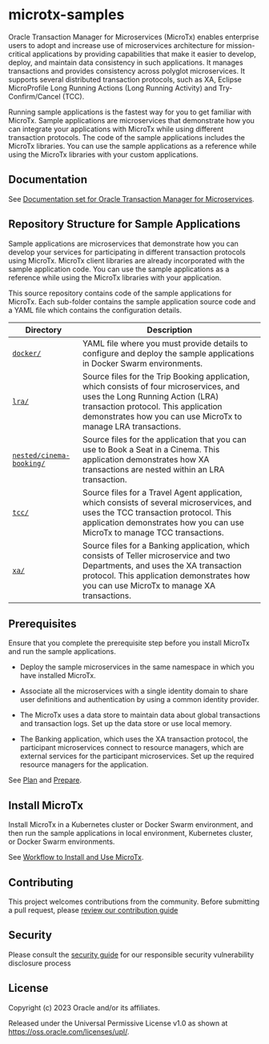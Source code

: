 # microtx-samples

Oracle Transaction Manager for Microservices (MicroTx) enables enterprise users to adopt and increase use of microservices architecture for mission-critical applications by providing capabilities that make it easier to develop, deploy, and maintain data consistency in such applications. It manages transactions and provides consistency across polyglot microservices. It supports several distributed transaction protocols, such as XA, Eclipse MicroProfile Long Running Actions (Long Running Activity) and Try-Confirm/Cancel (TCC).

Running sample applications is the fastest way for you to get familiar with MicroTx. Sample applications are microservices that demonstrate how you can integrate your applications with MicroTx while using different transaction protocols. The code of the sample applications includes the MicroTx libraries. You can use the sample applications as a reference while using the MicroTx libraries with your custom applications.

## Documentation

See [Documentation set for Oracle Transaction Manager for Microservices](https://docs.oracle.com/en/database/oracle/transaction-manager-for-microservices/index.html).

## Repository Structure for Sample Applications

Sample applications are microservices that demonstrate how you can develop your services for participating in different transaction protocols using MicroTx. MicroTx client libraries are already incorporated with the sample application code. You can use the sample applications as a reference while using the MicroTx libraries with your application.

This source repository contains code of the sample applications for MicroTx. Each sub-folder contains the sample application source code and a YAML file which contains the configuration details.

Directory | Description
------------ | -------------
[`docker/`](docker/) | YAML file where you must provide details to configure and deploy the sample applications in Docker Swarm environments.
[`lra/`](lra/) | Source files for the Trip Booking application, which consists of four microservices, and uses the Long Running Action (LRA) transaction protocol. This application demonstrates how you can use MicroTx to manage LRA transactions.
[`nested/cinema-booking/`](nested/cinema-booking/) | Source files for the application that you can use to Book a Seat in a Cinema. This application demonstrates how XA transactions are nested within an LRA transaction. 
[`tcc/`](tcc/) | Source files for a Travel Agent application, which consists of several microservices, and uses the TCC transaction protocol. This application demonstrates how you can use MicroTx to manage TCC transactions.
[`xa/`](xa/) | Source files for a Banking application, which consists of Teller microservice and two Departments, and uses the XA transaction protocol. This application demonstrates how you can use MicroTx to manage XA transactions.

## Prerequisites

Ensure that you complete the prerequisite step before you install MicroTx and run the sample applications.

* Deploy the sample microservices in the same namespace in which you have installed MicroTx.

* Associate all the microservices with a single identity domain to share user definitions and authentication by using a common identity provider.

* The MicroTx uses a data store to maintain data about global transactions and transaction logs. Set up the data store or use local memory.

* The Banking application, which uses the XA transaction protocol, the participant microservices connect to resource managers, which are external services for the participant microservices. Set up the required resource managers for the application.

See [Plan](https://docs.oracle.com/en/database/oracle/transaction-manager-for-microservices/22.3/tmmdg/plan.html#GUID-83380640-0A2A-4038-910D-7484C1A1D02E) and [Prepare](https://docs.oracle.com/en/database/oracle/transaction-manager-for-microservices/22.3/tmmdg/prepare.html#GUID-E85CDBEA-69EF-470F-9CE1-711F5BD1A7A8).

## Install MicroTx

Install MicroTx in a Kubernetes cluster or Docker Swarm environment, and then run the sample applications in local environment, Kubernetes cluster, or Docker Swarm environments.

See [Workflow to Install and Use MicroTx](https://docs.oracle.com/en/database/oracle/transaction-manager-for-microservices/22.3/tmmdg/oracle-transaction-manager-microservices.html#GUID-F6ED47D2-97FE-481E-A41E-C320A3611C0B).

## Contributing

This project welcomes contributions from the community. Before submitting a pull request, please [review our contribution guide](./CONTRIBUTING.md)

## Security

Please consult the [security guide](./SECURITY.md) for our responsible security vulnerability disclosure process

## License

Copyright (c) 2023 Oracle and/or its affiliates.

Released under the Universal Permissive License v1.0 as shown at
<https://oss.oracle.com/licenses/upl/>.
